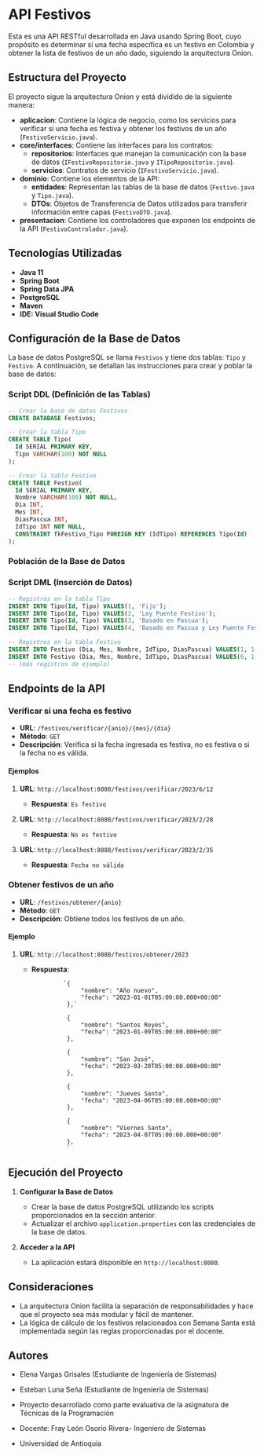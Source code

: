 # API Festivos

Esta es una API RESTful desarrollada en Java usando Spring Boot, cuyo propósito es determinar si una fecha específica es un festivo en Colombia y obtener la lista de festivos de un año dado, siguiendo la arquitectura Onion.

## Estructura del Proyecto

El proyecto sigue la arquitectura Onion y está dividido de la siguiente manera:

- **aplicacion**: Contiene la lógica de negocio, como los servicios para verificar si una fecha es festiva y obtener los festivos de un año (`FestivoServicio.java`).
- **core/interfaces**: Contiene las interfaces para los contratos:
  - **repositorios**: Interfaces que manejan la comunicación con la base de datos (`IFestivoRepositorio.java` y `ITipoRepositorio.java`).
  - **servicios**: Contratos de servicio (`IFestivoServicio.java`).
- **dominio**: Contiene los elementos de la API:
  - **entidades**: Representan las tablas de la base de datos (`Festivo.java` y `Tipo.java`).
  - **DTOs**: Objetos de Transferencia de Datos utilizados para transferir información entre capas (`FestivoDTO.java`).
- **presentacion**: Contiene los controladores que exponen los endpoints de la API (`FestivoControlador.java`).

## Tecnologías Utilizadas

- **Java 11**
- **Spring Boot**
- **Spring Data JPA**
- **PostgreSQL**
- **Maven**
- **IDE: Visual Studio Code**

## Configuración de la Base de Datos

La base de datos PostgreSQL se llama `Festivos` y tiene dos tablas: `Tipo` y `Festivo`. A continuación, se detallan las instrucciones para crear y poblar la base de datos:

### Script DDL (Definición de las Tablas)

```sql
-- Crear la base de datos Festivos
CREATE DATABASE Festivos;

-- Crear la tabla Tipo
CREATE TABLE Tipo(
  Id SERIAL PRIMARY KEY,
  Tipo VARCHAR(100) NOT NULL
);

-- Crear la tabla Festivo
CREATE TABLE Festivo(
  Id SERIAL PRIMARY KEY,
  Nombre VARCHAR(100) NOT NULL,
  Dia INT,
  Mes INT,
  DiasPascua INT,
  IdTipo INT NOT NULL,
  CONSTRAINT fkFestivo_Tipo FOREIGN KEY (IdTipo) REFERENCES Tipo(Id)
);
```

### Población de la Base de Datos

### Script DML (Inserción de Datos)

```sql
-- Registros en la tabla Tipo
INSERT INTO Tipo(Id, Tipo) VALUES(1, 'Fijo');
INSERT INTO Tipo(Id, Tipo) VALUES(2, 'Ley Puente Festivo');
INSERT INTO Tipo(Id, Tipo) VALUES(3, 'Basado en Pascua');
INSERT INTO Tipo(Id, Tipo) VALUES(4, 'Basado en Pascua y Ley Puente Festivo');

-- Registros en la tabla Festivo
INSERT INTO Festivo (Dia, Mes, Nombre, IdTipo, DiasPascua) VALUES(1, 1, 'Año Nuevo', 1, 0);
INSERT INTO Festivo (Dia, Mes, Nombre, IdTipo, DiasPascua) VALUES(6, 1, 'Santos Reyes', 2, 0);
-- (más registros de ejemplo)
```

## Endpoints de la API

### Verificar si una fecha es festivo

- **URL**: `/festivos/verificar/{anio}/{mes}/{dia}`
- **Método**: `GET`
- **Descripción**: Verifica si la fecha ingresada es festiva, no es festiva o si la fecha no es válida.

#### Ejemplos

1. **URL**: `http://localhost:8080/festivos/verificar/2023/6/12`
   - **Respuesta**: `Es festivo`

2. **URL**: `http://localhost:8080/festivos/verificar/2023/2/28`
   - **Respuesta**: `No es festivo`

3. **URL**: `http://localhost:8080/festivos/verificar/2023/2/35`
   - **Respuesta**: `Fecha no válida`

### Obtener festivos de un año

- **URL**: `/festivos/obtener/{anio}`
- **Método**: `GET`
- **Descripción**: Obtiene todos los festivos de un año.

#### Ejemplo

1. **URL**: `http://localhost:8080/festivos/obtener/2023`
    - **Respuesta**:
  
                   `{
                        "nombre": "Año nuevo",
                        "fecha": "2023-01-01T05:00:00.000+00:00"
                    },`
                    
                    {
                        "nombre": "Santos Reyes",
                        "fecha": "2023-01-09T05:00:00.000+00:00"
                    },

                    {
                        "nombre": "San José",
                        "fecha": "2023-03-20T05:00:00.000+00:00"
                    },

                    {
                        "nombre": "Jueves Santo",
                        "fecha": "2023-04-06T05:00:00.000+00:00"
                    },

                    {
                        "nombre": "Viernes Santo",
                        "fecha": "2023-04-07T05:00:00.000+00:00"
                    },
                    `

## Ejecución del Proyecto

1. **Configurar la Base de Datos**
   - Crear la base de datos PostgreSQL utilizando los scripts proporcionados en la sección anterior.
   - Actualizar el archivo `application.properties` con las credenciales de la base de datos.

2. **Acceder a la API**
   - La aplicación estará disponible en `http://localhost:8080`.

## Consideraciones

- La arquitectura Onion facilita la separación de responsabilidades y hace que el proyecto sea más modular y fácil de mantener.
- La lógica de cálculo de los festivos relacionados con Semana Santa está implementada según las reglas proporcionadas por el docente.

## Autores

- Elena Vargas Grisales (Estudiante de Ingeniería de Sistemas)
  
- Esteban Luna Seña (Estudiante de Ingeniería de Sistemas)
  
- Proyecto desarrollado como parte evaluativa de la asignatura de Técnicas de la Programación

- Docente: Fray León Osorio Rivera- Ingeniero de Sistemas

- Universidad de Antioquia
